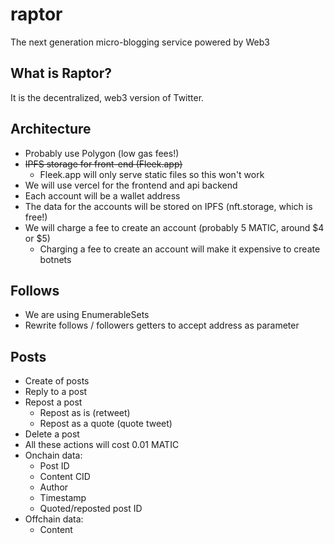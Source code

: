 # raptor
The next generation micro-blogging service powered by Web3

## What is Raptor?
It is the decentralized, web3 version of Twitter.

## Architecture
- Probably use Polygon (low gas fees!)
- ~~IPFS storage for front-end (Fleek.app)~~
    - Fleek.app will only serve static files so this won't work
- We will use vercel for the frontend and api backend
- Each account will be a wallet address
- The data for the accounts will be stored on IPFS (nft.storage, which is free!)
- We will charge a fee to create an account (probably 5 MATIC, around $4 or $5)
    - Charging a fee to create an account will make it expensive to create botnets


## Follows
- We are using EnumerableSets
- Rewrite follows / followers getters to accept address as parameter

## Posts
- Create of posts
- Reply to a post
- Repost a post
    - Repost as is (retweet)
    - Repost as a quote (quote tweet)
- Delete a post
- All these actions will cost 0.01 MATIC
- Onchain data:
    - Post ID
    - Content CID
    - Author
    - Timestamp
    - Quoted/reposted post ID
- Offchain data:
    - Content
